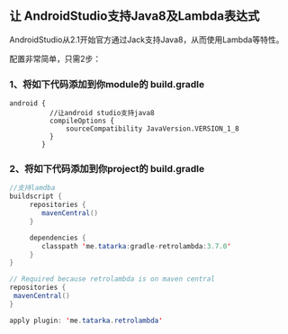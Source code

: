 让 AndroidStudio支持Java8及Lambda表达式
------------

AndroidStudio从2.1开始官方通过Jack支持Java8，从而使用Lambda等特性。

配置非常简单，只需2步：<br/>
### 1、将如下代码添加到你module的 build.gradle    <br/>

```
android {                
          //让android studio支持java8                  
          compileOptions {                      
              sourceCompatibility JavaVersion.VERSION_1_8                                       
          }             
        }      
```

### 2、将如下代码添加到你project的 build.gradle    

```java
//支持lamdba         
buildscript {               
     repositories {             
        mavenCentral()              
     }              

     dependencies {                 
        classpath 'me.tatarka:gradle-retrolambda:3.7.0'
     }              
}                 

// Required because retrolambda is on maven central                       
repositories {                    
 mavenCentral()                     
}                 

apply plugin: 'me.tatarka.retrolambda'            
```
  
